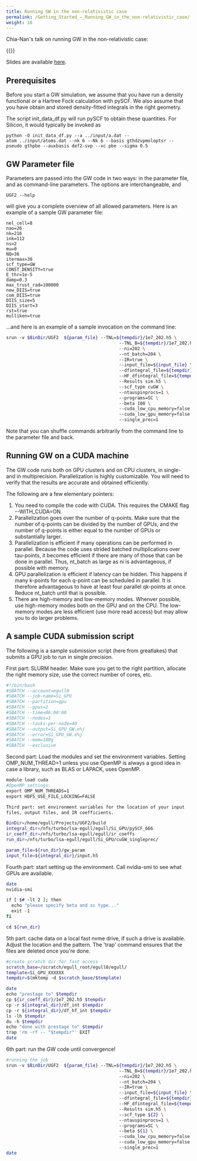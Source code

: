 ```yaml
---
title: Running GW in the non-relativistic case
permalink: /Getting_Started_–_Running_GW_in_the_non-relativistic_case/
weight: 16
---
```


Chia-Nan's talk on running GW in the non-relativistic case:

{{<youtube id="krpJrQlJl1Q" >}}

Slides are available
[here](https://green.physics.lsa.umich.edu/mw19/images/d/df/ScGW_in_practice.pdf).

## Prerequisites

Before you start a GW simulation, we assume that you have run a density
functional or a Hartree Fock calculation with pySCF. We also assume that
you have obtain and stored density-fitted integrals in the right
geometry.

The script init_data_df.py will run pySCF to obtain these quantities.
For Silicon, it would typically be invoked as

`python -O init_data_df.py --a ../input/a.dat --atom ../input/atoms.dat --nk 6 --Nk 6 --basis gthdzvpmoloptsr --pseudo gthpbe --auxbasis def2-svp --xc pbe --sigma 0.5`

## GW Parameter file

Parameters are passed into the GW code in two ways: in the parameter
file, and as command-line parameters. The options are interchangeable,
and

`UGF2 --help`

will give you a complete overview of all allowed parameters. Here is an
example of a sample GW parameter file:
```
nel_cell=8
nao=26
nk=216
ink=112
ns=2
mu=0
NQ=36
itermax=30
scf_type=GW
CONST_DENSITY=true
E_thr=1e-5
damp=0.3
max_trust_rad=100000
new_DIIS=true
com_DIIS=true
DIIS_size=5
DIIS_start=3
rst=true
mulliken=true
```

...and here is an example of a sample invocation on the command line:

```Bash
srun -v $BinDir/UGF2  ${param_file} --TNL=${tempdir}/1e7_202.h5 \
                                           --TNL_B=${tempdir}/1e7_202.h5 \
                                           --ni=202 \
                                           --nt_batch=204 \
                                           --IR=true \
                                           --input_file=${input_file} \
                                           --dfintegral_file=${tempdir}/df_int \
                                           --HF_dfintegral_file=${tempdir}/df_hf_int \
                                           --Results sim.h5 \
                                           --scf_type cuGW \
                                           --ntauspinprocs=1 \
                                           --programs=SC \
                                           --beta 100 \
                                           --cuda_low_cpu_memory=false \
                                           --cuda_low_gpu_memory=false \
                                           --single_prec=1
```

Note that you can shuffle commands arbitrarily from the command line to
the parameter file and back.

## Running GW on a CUDA machine

The GW code runs both on GPU clusters and on CPU clusters, in single-
and in multiprecision. Parallelization is highly customizable. You will
need to verify that the results are accurate and obtained efficiently.

The following are a few elementary pointers:

1.  You need to compile the code with CUDA. This requires the CMAKE flag
    --WITH_CUDA=ON.
2.  Parallelization goes over the number of q-points. Make sure that the
    number of q-points can be divided by the number of GPUs, and the
    number of q-points is either equal to the number of GPUs or
    substantially larger.
3.  Parallelization is efficient if many operations can be performed in
    parallel. Because the code uses strided batched multiplications over
    tau-points, it becomes efficient if there are many of those that can
    be done in parallel. Thus, nt_batch as large as ni is advantageous,
    if possible with memory.
4.  GPU parallelization is efficient if latency can be hidden. This
    happens if many k-points for each q-point can be scheduled in
    parallel. It is therefore advantageous to have at least four
    parallel qk-points at once. Reduce nt_batch until that is possible.
5.  There are high-memory and low-memory modes. Whenver possible, use
    high-memory modes both on the GPU and on the CPU. The low-memory
    modes are less efficient (use more read access) but may allow you to
    do larger problems.

## A sample CUDA submission script

The following is a sample submission script (here from greatlakes) that
submits a GPU job to run in single precision.

First part: SLURM header. Make sure you get to the right partition,
allocate the right memory size, use the correct number of cores, etc.

```Bash
#!/bin/bash
#SBATCH --account=egull0
#SBATCH --job-name=Si_GPU
#SBATCH --partition=gpu
#SBATCH --gpus=2
#SBATCH --time=06:00:00
#SBATCH --nodes=1
#SBATCH --tasks-per-node=40
#SBATCH --output=Si_GPU_GW.o%j
#SBATCH --error=Si_GPU_GW.e%j
#SBATCH --mem=180g
#SBATCH --exclusive
```

Second part: Load the modules and set the environment variables. Setting
OMP_NUM_THREAD=1 unless you use OpenMP is always a good idea in case a
library, such as BLAS or LAPACK, uses OpenMP.

```Bash
module load cuda
#OpenMP settings:
export OMP_NUM_THREADS=1
export HDF5_USE_FILE_LOCKING=FALSE

Third part: set environment variables for the location of your input
files, output files, and IR coefficients.

BinDir=/home/egull/Projects/UGF2/build
integral_dir=/nfs/turbo/lsa-egull/egull/Si_GPU/pySCF_666
ir_coeff_dir=/nfs/turbo/lsa-egull/egull/ir_coeffs
run_dir=/nfs/turbo/lsa-egull/egull/Si_GPU/cuGW_singleprec/

param_file=${run_dir}/gw_param
input_file=${integral_dir}/input.h5
```

Fourth part: start setting up the environment. Call nvidia-smi to see
what GPUs are available.

```Bash
date
nvidia-smi

if [ $# -lt 2 ]; then
  echo "please specify beta and sc type..."
  exit -1
fi

cd ${run_dir}
```

5th part: cache data on a local fast nvme drive, if such a drive is
available. Adjust the location and the pattern. The 'trap' command
ensures that the files are deleted once you're done.

```Bash
#create scratch dir for fast access
scratch_base=/scratch/egull_root/egull0/egull/
template=Si_GPU_XXXXXX
tempdir=$(mktemp -d $scratch_base/$template)

date
echo "prestage to" $tempdir
cp ${ir_coeff_dir}/1e7_202.h5 $tempdir
cp -r ${integral_dir}/df_int $tempdir
cp -r ${integral_dir}/df_hf_int $tempdir
ls -lh $tempdir
du -h $tempdir
echo "done with prestage to" $tempdir
trap 'rm -rf -- "$tempdir"' EXIT
date
```

6th part: run the GW code until convergence!

```Bash
#running the job
srun -v $BinDir/UGF2  ${param_file} --TNL=${tempdir}/1e7_202.h5 \
                                           --TNL_B=${tempdir}/1e7_202.h5 \
                                           --ni=202 \
                                           --nt_batch=204 \
                                           --IR=true \
                                           --input_file=${input_file} \
                                           --dfintegral_file=${tempdir}/df_int \
                                           --HF_dfintegral_file=${tempdir}/df_hf_int \
                                           --Results sim.h5 \
                                           --scf_type ${2} \
                                           --ntauspinprocs=1 \
                                           --programs=SC \
                                           --beta ${1} \
                                           --cuda_low_cpu_memory=false \
                                           --cuda_low_gpu_memory=false \
                                           --single_prec=1
date
```